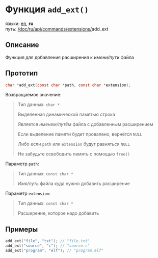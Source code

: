 # Функция `add_ext()`

языки: [en](/doc/api/commands/extensions/add_ext.md), **ru**\
путь: [/](/README.md)[doc/](/doc/index.md)[ru/](/doc/ru/index.md)[api/](/doc/ru/api/index.md)[commands/](/doc/ru/api/commands/index.md)[extensions/](/doc/ru/api/commands/extensions/index.md)add_ext

## Описание

Функция для добавления расширения к _имени/пути_ файла

## Прототип

```c
char *add_ext(const char *path, const char *extension);
```

Возвращаемое значение:

> Тип данных: `char *`
>
> Выделенная динамической памятью строка
>
> Является _именем/путём_ файла с добавленным расширением
>
> Если выделение памяти будет провалено, вернётся `NULL`
>
> Либо если `path` или `extension` будут равняться `NULL`
>
> Не забудьте освободить память с помощью `free()`

Параметр `path`:

> Тип данных: `const char *`
>
> _Имя/путь_ файла куда нужно добавить расширение

Параметр `extension`:

> Тип данных: `const char *`
>
> Расширение, которое надо добавить

## Примеры

```c
add_ext("file", "txt"); // "file.txt"
add_ext("source", "c"); // "source.c"
add_ext("program", "elf"); // "program.elf"
```